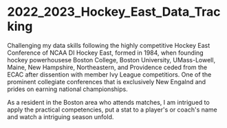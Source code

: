 # 2022_2023_Hockey_East_Data_Tracking
Challenging my data skills following the highly competitive Hockey East Conference of NCAA DI
Hockey East, formed in 1984, when founding hockey powerhousese Boston College, Boston University, UMass-Lowell, Maine, New Hampshire, Northeastern, and Providence ceded from the ECAC after dissention with member Ivy League competitiors. One of the prominent collegiate conferences that is exclusively New Engalnd and prides on earning national championships. 

As a resident in the Boston area who attends matches, I am intrigued to apply the practical competencies, put a stat to a player's or coach's name and watch a intriguing season unfold. 
